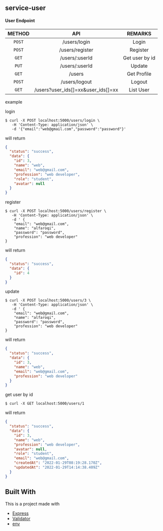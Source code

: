## service-user

#### User Endpoint

| METHOD |                API                 |    REMARKS     |
| :----: | :--------------------------------: | :------------: |
| `POST` |            /users/login            |     Login      |
| `POST` |          /users/register           |    Register    |
| `GET`  |           /users/:userId           | Get user by id |
| `PUT`  |           /users/:userId           |     Update     |
| `GET`  |               /users               |  Get Profile   |
| `POST` |           /users/logout            |     Logout     |
| `GET`  | /users?user_ids[]=xx&user_ids[]=xx |   List User    |

example

login

```
$ curl -X POST localhost:5000/users/login \
   -H 'Content-Type: application/json' \
   -d '{"email":"web@gmail.com","password":"password"}'
```

will return

```json
{
  "status": "success",
  "data": {
    "id": 3,
    "name": "web",
    "email": "web@gmail.com",
    "profession": "web developer",
    "role": "student",
    "avatar": null
  }
}
```

register

```
$ curl -X POST localhost:5000/users/register \
   -H 'Content-Type: application/json' \
   -d ' {
    "email": "web@gmail.com",
    "name": "alfaroqi",
    "password": "password",
    "profession": "web developer"
}
```

will return

```json
{
  "status": "success",
  "data": {
    "id": 4
  }
}
```

update

```
$ curl -X POST localhost:5000/users/3 \
   -H 'Content-Type: application/json' \
   -d ' {
    "email": "web@gmail.com",
    "name": "alfaroqi",
    "password": "password",
    "profession": "web developer"
}
```

will return

```json
{
  "status": "success",
  "data": {
    "id": 3,
    "name": "web",
    "email": "web@gmail.com",
    "profession": "web developer"
  }
}
```

get user by id

```
$ curl -X GET localhost:5000/users/1
```

will return

```json
{
  "status": "success",
  "data": {
    "id": 3,
    "name": "web",
    "profession": "web developer",
    "avatar": null,
    "role": "student",
    "email": "web@gmail.com",
    "createdAt": "2022-01-29T08:19:28.170Z",
    "updatedAt": "2022-01-29T14:14:38.409Z"
  }
}
```

## Built With

This is a project made with

- [Express](https://expressjs.com/)
- [Validator](https://www.npmjs.com/package/fastest-validator)
- [env](https://www.npmjs.com/package/dotenv)
